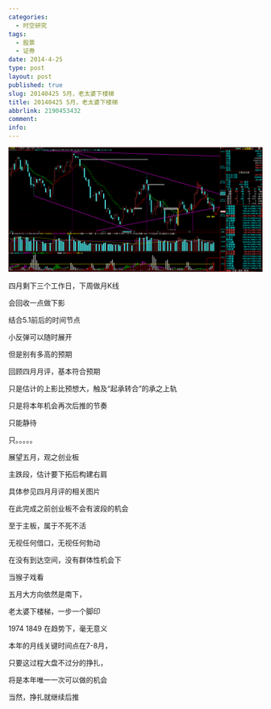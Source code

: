 ```yaml
---
categories:
  - 时空研究
tags:
  - 股票
  - 证券
date: 2014-4-25
type: post
layout: post
published: true
slug: 20140425 5月，老太婆下楼梯
title: 20140425 5月，老太婆下楼梯
abbrlink: 2190453432
comment:
info:
---
```

![20140425-0](/images/20140425-0.gif)

四月剩下三个工作日，下周做月K线 

会回收一点做下影 

结合5.1前后的时间节点 

小反弹可以随时展开 

但是别有多高的预期

 

回顾四月月评，基本符合预期 

只是估计的上影比预想大，触及“起承转合”的承之上轨 

只是将本年机会再次后推的节奏 

只能静待 

只。。。。。

  

展望五月，观之创业板 

主跌段，估计要下拓后构建右肩 

具体参见四月月评的相关图片 

在此完成之前创业板不会有波段的机会 

至于主板，属于不死不活 

无视任何借口，无视任何勃动 

在没有到达空间，没有群体性机会下 

当猴子戏看

五月大方向依然是南下， 

老太婆下楼梯，一步一个脚印 

1974  1849 在趋势下，毫无意义 


本年的月线关键时间点在7-8月， 

只要这过程大盘不过分的挣扎， 

将是本年唯一一次可以做的机会 

当然，挣扎就继续后推